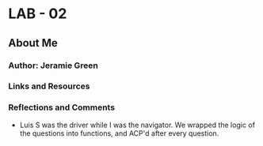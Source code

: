 # LAB - 02

## About Me

### Author: Jeramie Green

### Links and Resources

### Reflections and Comments

- Luis S was the driver while I was the navigator. We wrapped the logic of the questions into functions, and ACP'd after every question.
